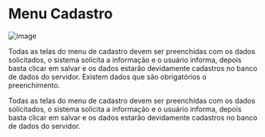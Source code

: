 # Menu Cadastro

![image](https://github.com/user-attachments/assets/914c532b-78e2-4030-ab73-a42b1d93adc3)

Todas as telas do menu de cadastro devem ser preenchidas com os dados solicitados, o sistema solicita a informação e o usuário informa, depois basta clicar em salvar e os dados estarão devidamente cadastros no banco de dados do servidor. Existem dados que são obrigatórios o preenchimento.

Todas as telas do menu de cadastro devem ser preenchidas com os dados solicitados, o sistema solicita a informação e o usuário informa, depois basta clicar em salvar e os dados estarão devidamente cadastros no banco de dados do servidor.
